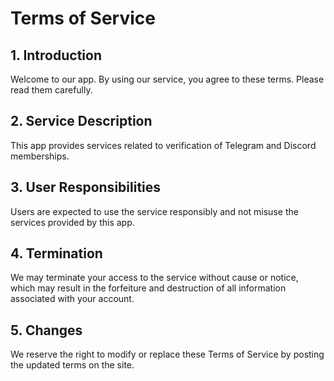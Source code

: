 # Terms of Service

## 1. Introduction
Welcome to our app. By using our service, you agree to these terms. Please read them carefully.

## 2. Service Description
This app provides services related to verification of Telegram and Discord memberships.

## 3. User Responsibilities
Users are expected to use the service responsibly and not misuse the services provided by this app.

## 4. Termination
We may terminate your access to the service without cause or notice, which may result in the forfeiture and destruction of all information associated with your account.

## 5. Changes
We reserve the right to modify or replace these Terms of Service by posting the updated terms on the site.
